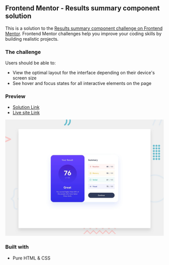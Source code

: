 ## Frontend Mentor - Results summary component solution

This is a solution to the [Results summary component challenge on Frontend Mentor](https://www.frontendmentor.io/challenges/results-summary-component-CE_K6s0maV).
Frontend Mentor challenges help you improve your coding skills by building realistic projects.

### The challenge

Users should be able to:

- View the optimal layout for the interface depending on their device's screen size
- See hover and focus states for all interactive elements on the page

### Preview

- [Solution Link](https://www.frontendmentor.io/solutions/only-html-and-css-IiqWkowz0W)
- [Live site Link](https://haquanq.github.io/frontendmentor-results-summary-component)

![](./design/desktop-preview.jpg)

### Built with

- Pure HTML & CSS
